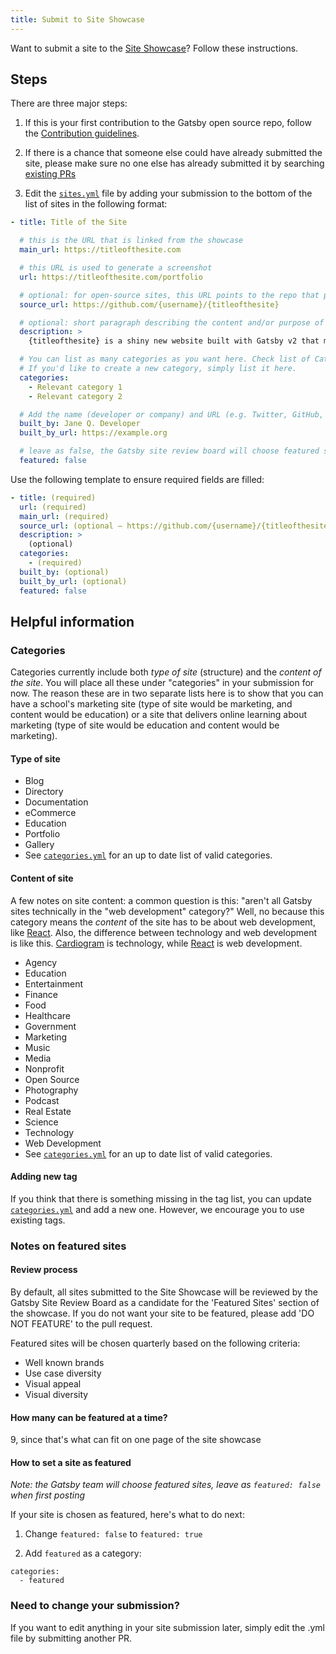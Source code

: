 ```yaml
---
title: Submit to Site Showcase
---
```


Want to submit a site to the [Site Showcase](/showcase/)? Follow these instructions.

## Steps

There are three major steps:

1. If this is your first contribution to the Gatsby open source repo, follow the [Contribution guidelines](/contributing/code-contributions/).

2. If there is a chance that someone else could have already submitted the site, please make sure no one else has already submitted it by searching [existing PRs](https://github.com/gatsbyjs/gatsby/pulls)

3. Edit the [`sites.yml`](https://github.com/gatsbyjs/gatsby/blob/master/docs/sites.yml) file by adding your submission to the bottom of the list of sites in the following format:

```yaml:title=docs/sites.yml
- title: Title of the Site

  # this is the URL that is linked from the showcase
  main_url: https://titleofthesite.com

  # this URL is used to generate a screenshot
  url: https://titleofthesite.com/portfolio

  # optional: for open-source sites, this URL points to the repo that powers the site
  source_url: https://github.com/{username}/{titleofthesite}

  # optional: short paragraph describing the content and/or purpose of the site that will appear in the modal detail view and permalink views for your site
  description: >
    {titleofthesite} is a shiny new website built with Gatsby v2 that makes important contributions towards a faster web for everyone.

  # You can list as many categories as you want here. Check list of Categories below in this doc!
  # If you'd like to create a new category, simply list it here.
  categories:
    - Relevant category 1
    - Relevant category 2

  # Add the name (developer or company) and URL (e.g. Twitter, GitHub, portfolio) to be used for attribution
  built_by: Jane Q. Developer
  built_by_url: https://example.org

  # leave as false, the Gatsby site review board will choose featured sites quarterly
  featured: false
```

Use the following template to ensure required fields are filled:

```yaml:title=docs/sites.yml
- title: (required)
  url: (required)
  main_url: (required)
  source_url: (optional ― https://github.com/{username}/{titleofthesite})
  description: >
    (optional)
  categories:
    - (required)
  built_by: (optional)
  built_by_url: (optional)
  featured: false
```

## Helpful information

### Categories

Categories currently include both _type of site_ (structure) and the _content of the site_. You will place all these under "categories" in your submission for now. The reason these are in two separate lists here is to show that you can have a school's marketing site (type of site would be marketing, and content would be education) or a site that delivers online learning about marketing (type of site would be education and content would be marketing).

#### Type of site

- Blog
- Directory
- Documentation
- eCommerce
- Education
- Portfolio
- Gallery
- See [`categories.yml`](https://github.com/gatsbyjs/gatsby/blob/master/docs/categories.yml) for an up to date list of valid categories.

#### Content of site

A few notes on site content: a common question is this: "aren't all Gatsby sites technically in the "web development" category?" Well, no because this category means the _content_ of the site has to be about web development, like [React](https://reactjs.org/). Also, the difference between technology and web development is like this. [Cardiogram](https://cardiogr.am/) is technology, while [React](https://reactjs.org/) is web development.

- Agency
- Education
- Entertainment
- Finance
- Food
- Healthcare
- Government
- Marketing
- Music
- Media
- Nonprofit
- Open Source
- Photography
- Podcast
- Real Estate
- Science
- Technology
- Web Development
- See [`categories.yml`](https://github.com/gatsbyjs/gatsby/blob/master/docs/categories.yml) for an up to date list of valid categories.

#### Adding new tag

If you think that there is something missing in the tag list, you can update [`categories.yml`](https://github.com/gatsbyjs/gatsby/blob/master/docs/categories.yml) and add a new one. However, we encourage you to use existing tags.

### Notes on featured sites

#### Review process

By default, all sites submitted to the Site Showcase will be reviewed by the Gatsby Site Review Board as a candidate for the 'Featured Sites' section of the showcase. If you do not want your site to be featured, please add 'DO NOT FEATURE' to the pull request.

Featured sites will be chosen quarterly based on the following criteria:

- Well known brands
- Use case diversity
- Visual appeal
- Visual diversity

#### How many can be featured at a time?

9, since that's what can fit on one page of the site showcase

#### How to set a site as featured

_Note: the Gatsby team will choose featured sites, leave as `featured: false` when first posting_

If your site is chosen as featured, here's what to do next:

1. Change `featured: false` to `featured: true`

2. Add `featured` as a category:

```shell
categories:
  - featured
```

### Need to change your submission?

If you want to edit anything in your site submission later, simply edit the .yml file by submitting another PR.
